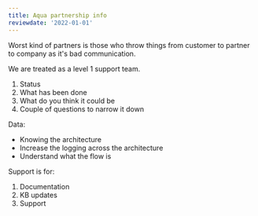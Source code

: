 ```yaml
---
title: Aqua partnership info
reviewdate: '2022-01-01'
---
```



<!--suppress ALL -->
<p id="bkmrk-worst-kind-of-partne">Worst kind of partners is those who throw things from customer to partner to company as it's bad communication.</p>
<p id="bkmrk-we-are-treated-as-a-">We are treated as a level 1 support team. </p>
<ol id="bkmrk-status-what-has-been">
<li>Status</li>
<li>What has been done</li>
<li>What do you think it could be</li>
<li>Couple of questions to narrow it down </li>
</ol>
<p id="bkmrk-data%3A">Data:</p>
<ul id="bkmrk-knowing-the-architec">
<li>Knowing the architecture</li>
<li>Increase the logging across the architecture </li>
<li>Understand what the flow is</li>
</ul>
<p id="bkmrk-support-is-for%3A">Support is for:</p>
<ol id="bkmrk-documentation-kb-upd">
<li>Documentation</li>
<li>KB updates</li>
<li>Support</li>
</ol>
